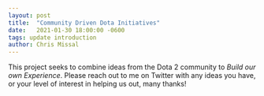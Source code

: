 ```yaml
---
layout: post
title:  "Community Driven Dota Initiatives"
date:   2021-01-30 18:00:00 -0600
tags: update introduction
author: Chris Missal
---
```


This project seeks to combine ideas from the Dota 2 community to 
_Build our own Experience_. Please reach out to me on Twitter with
any ideas you have, or your level of interest in helping us out,
many thanks!
